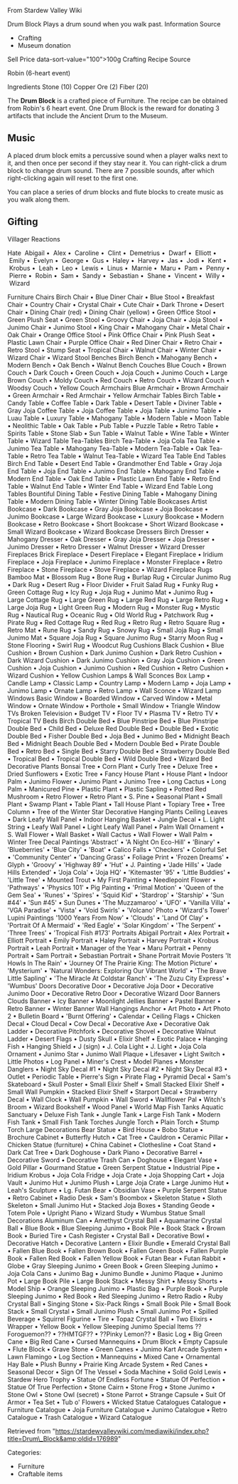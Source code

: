 From Stardew Valley Wiki

Drum Block Plays a drum sound when you walk past. Information Source

- Crafting
- Museum donation

Sell Price data-sort-value="100"&gt;100g Crafting Recipe Source

Robin (6-heart event)

Ingredients Stone (10) Copper Ore (2) Fiber (20)

The **Drum Block** is a crafted piece of Furniture. The recipe can be obtained from Robin's 6 heart event. One Drum Block is the reward for donating 3 artifacts that include the Ancient Drum to the Museum.

## Music

A placed drum block emits a percussive sound when a player walks next to it, and then once per second if they stay near it. You can right-click a drum block to change drum sound. There are 7 possible sounds, after which right-clicking again will reset to the first one.

You can place a series of drum blocks and flute blocks to create music as you walk along them.

## Gifting

Villager Reactions

Hate  Abigail •  Alex •  Caroline •  Clint •  Demetrius •  Dwarf •  Elliott •  Emily •  Evelyn •  George •  Gus •  Haley •  Harvey •  Jas •  Jodi •  Kent •  Krobus •  Leah •  Leo •  Lewis •  Linus •  Marnie •  Maru •  Pam •  Penny •  Pierre •  Robin •  Sam •  Sandy •  Sebastian •  Shane •  Vincent •  Willy •  Wizard

Furniture Chairs Birch Chair • Blue Diner Chair • Blue Stool • Breakfast Chair • Country Chair • Crystal Chair • Cute Chair • Dark Throne • Desert Chair • Dining Chair (red) • Dining Chair (yellow) • Green Office Stool • Green Plush Seat • Green Stool • Groovy Chair • Joja Chair • Joja Stool • Junimo Chair • Junimo Stool • King Chair • Mahogany Chair • Metal Chair • Oak Chair • Orange Office Stool • Pink Office Chair • Pink Plush Seat • Plastic Lawn Chair • Purple Office Chair • Red Diner Chair • Retro Chair • Retro Stool • Stump Seat • Tropical Chair • Walnut Chair • Winter Chair • Wizard Chair • Wizard Stool Benches Birch Bench • Mahogany Bench • Modern Bench • Oak Bench • Walnut Bench Couches Blue Couch • Brown Couch • Dark Couch • Green Couch • Joja Couch • Junimo Couch • Large Brown Couch • Moldy Couch • Red Couch • Retro Couch • Wizard Couch • Woodsy Couch • Yellow Couch Armchairs Blue Armchair • Brown Armchair • Green Armchair • Red Armchair • Yellow Armchair Tables Birch Table • Candy Table • Coffee Table • Dark Table • Desert Table • Diviner Table • Gray Joja Coffee Table • Joja Coffee Table • Joja Table • Junimo Table • Luau Table • Luxury Table • Mahogany Table • Modern Table • Moon Table • Neolithic Table • Oak Table • Pub Table • Puzzle Table • Retro Table • Spirits Table • Stone Slab • Sun Table • Walnut Table • Wine Table • Winter Table • Wizard Table Tea-Tables Birch Tea-Table • Joja Cola Tea Table • Junimo Tea Table • Mahogany Tea-Table • Modern Tea-Table • Oak Tea-Table • Retro Tea Table • Walnut Tea-Table • Wizard Tea Table End Tables Birch End Table • Desert End Table • Grandmother End Table • Gray Joja End Table • Joja End Table • Junimo End Table • Mahogany End Table • Modern End Table • Oak End Table • Plastic Lawn End Table • Retro End Table • Walnut End Table • Winter End Table • Wizard End Table Long Tables Bountiful Dining Table • Festive Dining Table • Mahogany Dining Table • Modern Dining Table • Winter Dining Table Bookcases Artist Bookcase • Dark Bookcase • Gray Joja Bookcase • Joja Bookcase • Junimo Bookcase • Large Wizard Bookcase • Luxury Bookcase • Modern Bookcase • Retro Bookcase • Short Bookcase • Short Wizard Bookcase • Small Wizard Bookcase • Wizard Bookcase Dressers Birch Dresser • Mahogany Dresser • Oak Dresser • Gray Joja Dresser • Joja Dresser • Junimo Dresser • Retro Dresser • Walnut Dresser • Wizard Dresser Fireplaces Brick Fireplace • Desert Fireplace • Elegant Fireplace • Iridium Fireplace • Joja Fireplace • Junimo Fireplace • Monster Fireplace • Retro Fireplace • Stone Fireplace • Stove Fireplace • Wizard Fireplace Rugs Bamboo Mat • Blossom Rug • Bone Rug • Burlap Rug • Circular Junimo Rug • Dark Rug • Desert Rug • Floor Divider • Fruit Salad Rug • Funky Rug • Green Cottage Rug • Icy Rug • Joja Rug • Junimo Mat • Junimo Rug • Large Cottage Rug • Large Green Rug • Large Red Rug • Large Retro Rug • Large Joja Rug • Light Green Rug • Modern Rug • Monster Rug • Mystic Rug • Nautical Rug • Oceanic Rug • Old World Rug • Patchwork Rug • Pirate Rug • Red Cottage Rug • Red Rug • Retro Rug • Retro Square Rug • Retro Mat • Rune Rug • Sandy Rug • Snowy Rug • Small Joja Rug • Small Junimo Mat • Square Joja Rug • Square Junimo Rug • Starry Moon Rug • Stone Flooring • Swirl Rug • Woodcut Rug Cushions Black Cushion • Blue Cushion • Brown Cushion • Dark Junimo Cushion • Dark Retro Cushion • Dark Wizard Cushion • Dark Junimo Cushion • Gray Joja Cushion • Green Cushion • Joja Cushion • Junimo Cushion • Red Cushion • Retro Cushion • Wizard Cushion • Yellow Cushion Lamps &amp; Wall Sconces Box Lamp • Candle Lamp • Classic Lamp • Country Lamp • Modern Lamp • Joja Lamp • Junimo Lamp • Ornate Lamp • Retro Lamp • Wall Sconce • Wizard Lamp Windows Basic Window • Boarded Window • Carved Window • Metal Window • Ornate Window • Porthole • Small Window • Triangle Window TVs Broken Television • Budget TV • Floor TV • Plasma TV • Retro TV • Tropical TV Beds Birch Double Bed • Blue Pinstripe Bed • Blue Pinstripe Double Bed • Child Bed • Deluxe Red Double Bed • Double Bed • Exotic Double Bed • Fisher Double Bed • Joja Bed • Junimo Bed • Midnight Beach Bed • Midnight Beach Double Bed • Modern Double Bed • Pirate Double Bed • Retro Bed • Single Bed • Starry Double Bed • Strawberry Double Bed • Tropical Bed • Tropical Double Bed • Wild Double Bed • Wizard Bed Decorative Plants Bonsai Tree • Corn Plant • Curly Tree • Deluxe Tree • Dried Sunflowers • Exotic Tree • Fancy House Plant • House Plant • Indoor Palm • Junimo Flower • Junimo Plant • Junimo Tree • Long Cactus • Long Palm • Manicured Pine • Plastic Plant • Plastic Sapling • Potted Red Mushroom • Retro Flower • Retro Plant • S. Pine • Seasonal Plant • Small Plant • Swamp Plant • Table Plant • Tall House Plant • Topiary Tree • Tree Column • Tree of the Winter Star Decorative Hanging Plants Ceiling Leaves • Dark Leafy Wall Panel • Indoor Hanging Basket • Jungle Decal • L. Light String • Leafy Wall Panel • Light Leafy Wall Panel • Palm Wall Ornament • S. Wall Flower • Wall Basket • Wall Cactus • Wall Flower • Wall Palm • Winter Tree Decal Paintings 'Abstract' • 'A Night On Eco-Hill' • 'Binary' • 'Blueberries' • 'Blue City' • 'Boat' • Calico Falls • 'Checkers' • Colorful Set • 'Community Center' • 'Dancing Grass' • Foliage Print • 'Frozen Dreams' • Glyph • 'Groovy' • 'Highway 89' • 'Hut' • J. Painting • 'Jade Hills' • 'Jade Hills Extended' • 'Joja Cola' • 'Joja HQ' • 'Kitemaster '95' • 'Little Buddies' • 'Little Tree' • Mounted Trout • My First Painting • Needlepoint Flower • 'Pathways' • 'Physics 101' • Pig Painting • 'Primal Motion' • 'Queen of the Gem Sea' • 'Runes' • 'Spires' • 'Squid Kid' • 'Stardrop' • 'Starship' • 'Sun #44' • 'Sun #45' • Sun Dunes • 'The Muzzamaroo' • 'UFO' • 'Vanilla Villa' • 'VGA Paradise' • 'Vista' • 'Void Swirls' • 'Volcano' Photo • 'Wizard's Tower' Lupini Paintings '1000 Years From Now' • 'Clouds' • 'Land Of Clay' • 'Portrait Of A Mermaid' • 'Red Eagle' • 'Solar Kingdom' • 'The Serpent' • 'Three Trees' • 'Tropical Fish #173' Portraits Abigail Portrait • Alex Portrait • Elliott Portrait • Emily Portrait • Haley Portrait • Harvey Portrait • Krobus Portrait • Leah Portrait • Manager of the Year • Maru Portrait • Penny Portrait • Sam Portrait • Sebastian Portrait • Shane Portrait Movie Posters 'It Howls In The Rain' • 'Journey Of The Prairie King: The Motion Picture' • 'Mysterium' • 'Natural Wonders: Exploring Our Vibrant World' • 'The Brave Little Sapling' • 'The Miracle At Coldstar Ranch' • 'The Zuzu City Express' • 'Wumbus' Doors Decorative Door • Decorative Joja Door • Decorative Junimo Door • Decorative Retro Door • Decorative Wizard Door Banners Clouds Banner • Icy Banner • Moonlight Jellies Banner • Pastel Banner • Retro Banner • Winter Banner Wall Hangings Anchor • Art Photo • Art Photo 2 • Bulletin Board • 'Burnt Offering' • Calendar • Ceiling Flags • Chicken Decal • Cloud Decal • Cow Decal • Decorative Axe • Decorative Oak Ladder • Decorative Pitchfork • Decorative Shovel • Decorative Walnut Ladder • Desert Flags • Dusty Skull • Elixir Shelf • Exotic Palace • Hanging Fish • Hanging Shield • J (sign) • J. Cola Light • J. Light • Joja Cola Ornament • Junimo Star • Junimo Wall Plaque • Lifesaver • Light Switch • Little Photos • Log Panel • Miner's Crest • Model Planes • Monster Danglers • Night Sky Decal #1 • Night Sky Decal #2 • Night Sky Decal #3 • Outlet • Periodic Table • Pierre's Sign • Pirate Flag • Pyramid Decal • Sam's Skateboard • Skull Poster • Small Elixir Shelf • Small Stacked Elixir Shelf • Small Wall Pumpkin • Stacked Elixir Shelf • Starport Decal • Strawberry Decal • Wall Clock • Wall Pumpkin • Wall Sword • Wallflower Pal • Witch's Broom • Wizard Bookshelf • Wood Panel • World Map Fish Tanks Aquatic Sanctuary • Deluxe Fish Tank • Jungle Tank • Large Fish Tank • Modern Fish Tank • Small Fish Tank Torches Jungle Torch • Plain Torch • Stump Torch Large Decorations Bear Statue • Bird House • Bobo Statue • Brochure Cabinet • Butterfly Hutch • Cat Tree • Cauldron • Ceramic Pillar • Chicken Statue (furniture) • China Cabinet • Clothesline • Coat Stand • Dark Cat Tree • Dark Doghouse • Dark Piano • Decorative Barrel • Decorative Sword • Decorative Trash Can • Doghouse • Elegant Vase • Gold Pillar • Gourmand Statue • Green Serpent Statue • Industrial Pipe • Iridium Krobus • Joja Cola Fridge • Joja Crate • Joja Shopping Cart • Joja Vault • Junimo Hut • Junimo Plush • Large Joja Crate • Large Junimo Hut • Leah's Sculpture • Lg. Futan Bear • Obsidian Vase • Purple Serpent Statue • Retro Cabinet • Radio Desk • Sam's Boombox • Skeleton Statue • Sloth Skeleton • Small Junimo Hut • Stacked Joja Boxes • Standing Geode • Totem Pole • Upright Piano • Wizard Study • Wumbus Statue Small Decorations Aluminum Can • Amethyst Crystal Ball • Aquamarine Crystal Ball • Blue Book • Blue Sleeping Junimo • Book Pile • Book Stack • Brown Book • Buried Tire • Cash Register • Crystal Ball • Decorative Bowl • Decorative Hatch • Decorative Lantern • Elixir Bundle • Emerald Crystal Ball • Fallen Blue Book • Fallen Brown Book • Fallen Green Book • Fallen Purple Book • Fallen Red Book • Fallen Yellow Book • Futan Bear • Futan Rabbit • Globe • Gray Sleeping Junimo • Green Book • Green Sleeping Junimo • Joja Cola Cans • Junimo Bag • Junimo Bundle • Junimo Plaque • Junimo Pot • Large Book Pile • Large Book Stack • Messy Shirt • Messy Shorts • Model Ship • Orange Sleeping Junimo • Plastic Bag • Purple Book • Purple Sleeping Junimo • Red Book • Red Sleeping Junimo • Retro Radio • Ruby Crystal Ball • Singing Stone • Six-Pack Rings • Small Book Pile • Small Book Stack • Small Crystal • Small Junimo Plush • Small Junimo Pot • Spilled Beverage • Squirrel Figurine • Tire • Topaz Crystal Ball • Two Elixirs • Wrapper • Yellow Book • Yellow Sleeping Junimo Special Items ??Foroguemon?? • ??HMTGF?? • ??Pinky Lemon?? • Basic Log • Big Green Cane • Big Red Cane • Cursed Mannequins • Drum Block • Empty Capsule • Flute Block • Grave Stone • Green Canes • Junimo Kart Arcade System • Lawn Flamingo • Log Section • Mannequins • Mixed Cane • Ornamental Hay Bale • Plush Bunny • Prairie King Arcade System • Red Canes • Seasonal Decor • Sign Of The Vessel • Soda Machine • Solid Gold Lewis • Stardew Hero Trophy • Statue Of Endless Fortune • Statue Of Perfection • Statue Of True Perfection • Stone Cairn • Stone Frog • Stone Junimo • Stone Owl • Stone Owl (secret) • Stone Parrot • Strange Capsule • Suit Of Armor • Tea Set • Tub o' Flowers • Wicked Statue Catalogues Catalogue • Furniture Catalogue • Joja Furniture Catalogue • Junimo Catalogue • Retro Catalogue • Trash Catalogue • Wizard Catalogue

Retrieved from "https://stardewvalleywiki.com/mediawiki/index.php?title=Drum\_Block&amp;oldid=176989"

Categories:

- Furniture
- Craftable items